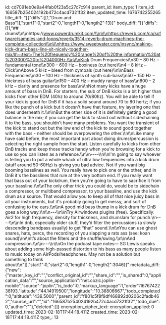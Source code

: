 id: cd7091eb0e9a44fab0f23a5c27c7c914
parent_id: 
item_type: 1
item_id: 166587b254024192b472c4acd7321f32
item_updated_time: 1676742255265
title_diff: "[{\"diffs\":[[1,\"Drum and Bass\"]],\"start1\":0,\"start2\":0,\"length1\":0,\"length2\":13}]"
body_diff: "[{\"diffs\":[[1,\"## drums\\\n\\\nhttps://www.powerdrumkit.com/\\\n\\\nhttps://reverb.com/ca/software/samples-and-loops/reverb/3514-reverb-drum-machines-the-complete-collection\\\n\\\nhttps://www.sweetwater.com/insync/making-kick-drum-bass-line-sit-nicely-together-mix/#:~:text=The%20frequency%20range%20of%20the,information%20at%203000%20to%204000Hz.\\\n\\\nKick Drum Frequencies\\\n30 – 80 Hz  – fundamental tone\\\n300 – 600 Hz – boxiness (cut here)\\\n4 – 8 kHz – Click\\\nAbove 5 kHz – bleed from cymbals (cut here)\\\n\\\nBass Frequencies\\\n30 – 100 Hz – thickness of synth sub-bass\\\n50 – 150 Hz – thickness of bass guitar\\\n150 – 400 Hz – muddy range of bass\\\n800 – 2 kHz – clarity and presence for bass\\\n\\\nNot many kicks have a huge amount of bass in DnB. For starters, the sub of DnB kicks is a bit higher than kicks from other EDM (40hz to around 70/80hz). You will be able to tell if your kick is good for DnB if it has a solid sound around 70 to 80 hertz; if you like the punch of a kick but it doesn't have that feature, try layering one that does underneath it.\\\n\\\nBut the other side of it is definitely getting a good balance in the mix; if you can get the kick to stand out without sidechaining it to the bass, you shouldn't have many problems. You want the transient of the kick to stand out but the low end of the kick to sound good together with the bass - neither should be overpowering the other.\\\n\\\nLike many have said before, the most important part about doing drums/percussion is selecting the right sample from the start. Listen carefully to kicks from other DnB tracks and keep those tracks handy when you're browsing for a kick to use so you can listen as a reference.\\\n\\\n----\\\n\\\nI'm going to say whoever is telling you to put a whole whack of ultra low frequencies into a kick drum (stuff around 50-60Hz) is giving you bad advice. Not if you want big booming basslines as well. You really have to pick one or the other, and in DnB it's the basslines that rule at the very bottom end. If you really want that bass out of your kickdrum, then you're going to have to sacrifice it from your bassline.\\\n\\\nThe only other trick you could do, would be to sidechain a compressor, or multiband compressor, to your bassline, and use the kick drum as a source. That would allow you to keep all of that nice juicy bass in all your instruments, but it's probably going to get messy, and sort of confusing to the ears.\\\n\\\nA good mid bass thump in a kick drum for DnB goes a long way.\\\n\\\n---\\\n\\\nTry Airwindows plugins (free). Specifically: Air2 for high frequency, density for thickness, and drumslam for punch.\\\n----\\\n\\\nIn dnb, especially older stuff, they’d filter the percussions (a slowly descending bandpass usually) to get “that” sound.\\\n\\\nYou can use ghost snares, hats, percs, the recording of you slapping a rats ass (see: koan sound)\\\n\\\nIt’s about the filters and the shuffle/swing.\\\n\\\nAnd compression.\\\n\\\n---\\\n\\\nOn the podcast tape notes— SG Lewis speaks about adding some high-passed distortion to his bass as many people listen to music today on AirPods/headphones. May not be a solution but something to think about\\\n\"]],\"start1\":0,\"start2\":0,\"length1\":0,\"length2\":3046}]"
metadata_diff: {"new":{"master_key_id":"","conflict_original_id":"","share_id":"","is_shared":0,"application_data":"","source_application":"net.cozic.joplin-mobile","source":"joplin","is_todo":0,"markup_language":1,"order":1676742238193,"latitude":"44.14919500","longitude":"10.38806667","todo_completed":0,"altitude":"439.5000","parent_id":"f801c5f8f9df468892d0206c2fadb462","source_url":"","id":"166587b254024192b472c4acd7321f32","todo_due":0,"author":""},"deleted":[]}
encryption_cipher_text: 
encryption_applied: 0
updated_time: 2023-02-18T17:44:18.411Z
created_time: 2023-02-18T17:44:18.411Z
type_: 13